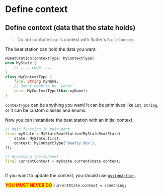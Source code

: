 # Define context

## Define context (data that the state holds)

> Do not confuse `beat`'s context with flutter's `BuildContext`.&#x20;

The beat station can hold the data you want.&#x20;

```dart
@BeatStation(contextType: MyContextType)
enum MyState {
    // .... code ....
}
class MyContextType {
    final String myName;
    // Don't need to be `const`
    const MyContextType(this.myName);
}
```

`contextType` can be anything you want! It can be primitives like `int`, `String`, or it can be custom classes and enums.&#x20;

Now you can instantiate the beat station with an initial context.&#x20;

```dart
// main function in main.dart 
final myState = MyStateBeatStation(MyStateBeatState(
    state: MyState.first,
    context: MyContextType('beatly.dev'),
));

// Accessing the context
final currentContext = myState.currentState.context;
    
```

If you want to update the context, you should use [`AssignAction`](update-context.md).&#x20;

<mark style="color:red;">**YOU MUST NEVER DO**</mark> `currentState.context = something;`
